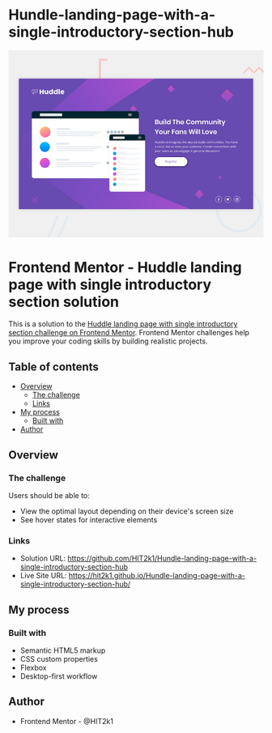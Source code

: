 # Hundle-landing-page-with-a-single-introductory-section-hub

![](./design/desktop-preview.jpg)

# Frontend Mentor - Huddle landing page with single introductory section solution

This is a solution to the [Huddle landing page with single introductory section challenge on Frontend Mentor](https://www.frontendmentor.io/challenges/huddle-landing-page-with-a-single-introductory-section-B_2Wvxgi0). Frontend Mentor challenges help you improve your coding skills by building realistic projects. 

## Table of contents

- [Overview](#overview)
  - [The challenge](#the-challenge)
  - [Links](#links)
- [My process](#my-process)
  - [Built with](#built-with)
- [Author](#author)


## Overview

### The challenge

Users should be able to:

- View the optimal layout depending on their device's screen size
- See hover states for interactive elements


### Links

- Solution URL: https://github.com/HIT2k1/Hundle-landing-page-with-a-single-introductory-section-hub
- Live Site URL: https://hit2k1.github.io/Hundle-landing-page-with-a-single-introductory-section-hub/

## My process

### Built with

- Semantic HTML5 markup
- CSS custom properties
- Flexbox
- Desktop-first workflow

## Author

- Frontend Mentor - @HIT2k1
